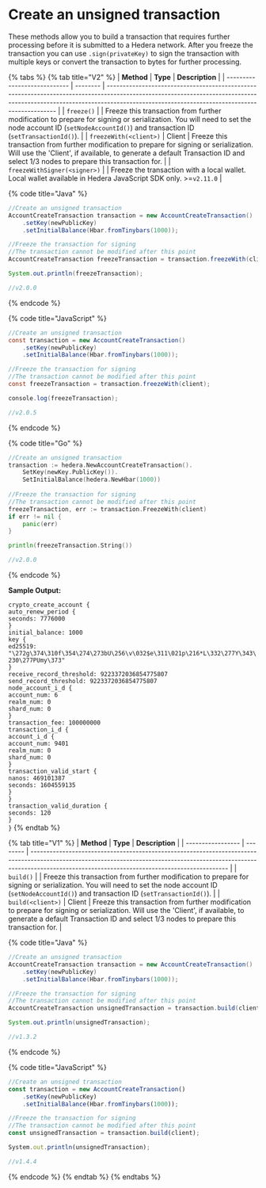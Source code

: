 # Create an unsigned transaction

These methods allow you to build a transaction that requires further processing before it is submitted to a Hedera network. After you freeze the transaction you can use `.sign(privateKey)` to sign the transaction with multiple keys or convert the transaction to bytes for further processing.

{% tabs %}
{% tab title="V2" %}
| **Method**                   | **Type** | **Description**                                                                                                                                                                                                            |
| ---------------------------- | -------- | -------------------------------------------------------------------------------------------------------------------------------------------------------------------------------------------------------------------------- |
| `freeze()`                   |          | Freeze this transaction from further modification to prepare for signing or serialization. You will need to set the node account ID (`setNodeAccountId()`) and transaction ID (`setTransactionId()`).                      |
| `freezeWith(<client>)`       | Client   | Freeze this transaction from further modification to prepare for signing or serialization. Will use the 'Client', if available, to generate a default Transaction ID and select 1/3 nodes to prepare this transaction for. |
| `freezeWithSigner(<signer>)` |          | Freeze the transaction with a local wallet. Local wallet available in Hedera JavaScript SDK only. >=`v2.11.0`                                                                                                              |

{% code title="Java" %}
```java
//Create an unsigned transaction 
AccountCreateTransaction transaction = new AccountCreateTransaction()
    .setKey(newPublicKey)
    .setInitialBalance(Hbar.fromTinybars(1000));

//Freeze the transaction for signing
//The transaction cannot be modified after this point
AccountCreateTransaction freezeTransaction = transaction.freezeWith(client);

System.out.println(freezeTransaction);

//v2.0.0
```
{% endcode %}

{% code title="JavaScript" %}
```java
//Create an unsigned transaction 
const transaction = new AccountCreateTransaction()
    .setKey(newPublicKey)
    .setInitialBalance(Hbar.fromTinybars(1000));

//Freeze the transaction for signing
//The transaction cannot be modified after this point
const freezeTransaction = transaction.freezeWith(client);

console.log(freezeTransaction);

//v2.0.5
```
{% endcode %}

{% code title="Go" %}
```go
//Create an unsigned transaction 
transaction := hedera.NewAccountCreateTransaction().
    SetKey(newKey.PublicKey()).
    SetInitialBalance(hedera.NewHbar(1000))
    
//Freeze the transaction for signing
//The transaction cannot be modified after this point
freezeTransaction, err := transaction.FreezeWith(client)
if err != nil {
	panic(err)
}

println(freezeTransaction.String())

//v2.0.0
```
{% endcode %}

**Sample Output:**

`crypto_create_account {`\
`auto_renew_period {`\
`seconds: 7776000`\
`}`\
`initial_balance: 1000`\
`key {`\
`ed25519: "\272g\374\310f\354\274\273bU\256\v\032$e\311\021p\216*L\332\277Y\343\230\277PUmy\373"`\
`}`\
`receive_record_threshold: 9223372036854775807`\
`send_record_threshold: 9223372036854775807`\
`node_account_i_d {`\
`account_num: 6`\
`realm_num: 0`\
`shard_num: 0`\
`}`\
`transaction_fee: 100000000`\
`transaction_i_d {`\
`account_i_d {`\
`account_num: 9401`\
`realm_num: 0`\
`shard_num: 0`\
`}`\
`transaction_valid_start {`\
`nanos: 469101387`\
`seconds: 1604559135`\
`}`\
`}`\
`transaction_valid_duration {`\
`seconds: 120`\
`}`\
`}`
{% endtab %}

{% tab title="V1" %}
| **Method**        | **Type** | **Description**                                                                                                                                                                                                            |
| ----------------- | -------- | -------------------------------------------------------------------------------------------------------------------------------------------------------------------------------------------------------------------------- |
| `build()`         |          | Freeze this transaction from further modification to prepare for signing or serialization. You will need to set the node account ID (`setNodeAccountId()`) and transaction ID (`setTransactionId()`).                      |
| `build(<client>)` | Client   | Freeze this transaction from further modification to prepare for signing or serialization. Will use the 'Client', if available, to generate a default Transaction ID and select 1/3 nodes to prepare this transaction for. |

{% code title="Java" %}
```java
//Create an unsigned transaction 
AccountCreateTransaction transaction = new AccountCreateTransaction()
    .setKey(newPublicKey)
    .setInitialBalance(Hbar.fromTinybars(1000));

//Freeze the transaction for signing
//The transaction cannot be modified after this point
AccountCreateTransaction unsignedTransaction = transaction.build(client);

System.out.println(unsignedTransaction);

//v1.3.2
```
{% endcode %}

{% code title="JavaScript" %}
```javascript
//Create an unsigned transaction 
const transaction = new AccountCreateTransaction()
    .setKey(newPublicKey)
    .setInitialBalance(Hbar.fromTinybars(1000));

//Freeze the transaction for signing
//The transaction cannot be modified after this point
const unsignedTransaction = transaction.build(client);

System.out.println(unsignedTransaction);

//v1.4.4
```
{% endcode %}
{% endtab %}
{% endtabs %}

##
